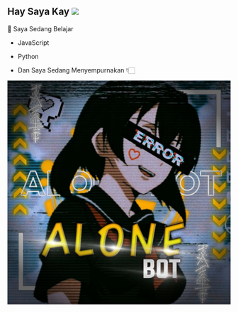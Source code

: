 ## Hay Saya Kay <img src="https://github.com/TheDudeThatCode/TheDudeThatCode/blob/master/Assets/Hi.gif" width="29px">
  📃 Saya Sedang Belajar
  
   - JavaScript

   - Python

   - Dan Saya Sedang Menyempurnakan 👇🏻
 
![template_s](https://github.com/itskayX404/itskayX404/blob/main/alone.jpg)

<!---
itskayX404/itskayX404 is a ✨ special ✨ repository because its `README.md` (this file) appears on your GitHub profile.
You can click the Preview link to take a look at your changes.
--->
